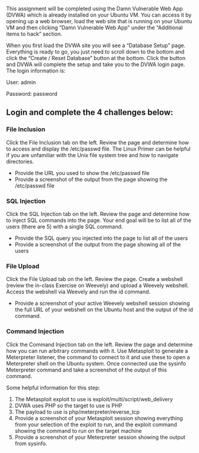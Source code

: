 This assignment will be completed using the Damn Vulnerable Web App (DVWA) which is already installed on your Ubuntu VM.  You can access it by opening up a web browser, load the web site that is running on your Ubuntu VM and then clicking “Damn Vulnerable Web App” under the “Additional items to hack” section.

When you first load the DVWA site you will see a “Database Setup” page.  Everything is ready to go, you just need to scroll down to the bottom and click the “Create / Reset Database” button at the bottom.  Click the button and DVWA will complete the setup and take you to the DVWA login page.  The login information is:

User: admin

Password: password

 

## Login and complete the 4 challenges below:

 

### File Inclusion
Click the File Inclusion tab on the left.  Review the page and determine how to access and display the /etc/passwd file.  The Linux Primer can be helpful if you are unfamiliar with the Unix file system tree and how to navigate directories.

- Provide the URL you used to show the /etc/passwd file
- Provide a screenshot of the output from the page showing the /etc/passwd file
 

### SQL Injection
Click the SQL Injection tab on the left.  Review the page and determine how to inject SQL commands into the page.  Your end goal will be to list all of the users (there are 5) with a single SQL command.

- Provide the SQL query you injected into the page to list all of the users
- Provide a screenshot of the output from the page showing all of the users
 

### File Upload
Click the File Upload tab on the left.  Review the page.  Create a webshell (review the in-class Exercise on Weevely) and upload a Weevely webshell.  Access the webshell via Weevely and run the id command.

- Provide a screenshot of your active Weevely webshell session showing the full URL of your webshell on the Ubuntu host and the output of the id command.
 

### Command Injection
Click the Command Injection tab on the left.  Review the page and determine how you can run arbitrary commands with it.  Use Metasploit to generate a Meterpreter listener, the command to connect to it and use these to open a Meterpreter shell on the Ubuntu system. Once connected use the sysinfo Meterpreter command and take a screenshot of the output of this command.

Some helpful information for this step:

1. The Metasploit exploit to use is exploit/multi/script/web_delivery
2. DVWA uses PHP so the target to use is PHP
3. The payload to use is php/meterpreter/reverse_tcp
4. Provide a screenshot of your Metasploit session showing everything from your selection of the exploit to run, and the exploit command showing the command to run on the target machine
5. Provide a screenshot of your Meterpreter session showing the output from sysinfo.
   
